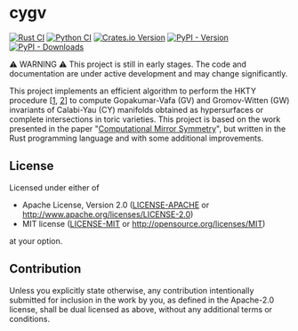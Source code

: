 # cygv

[![Rust CI](https://github.com/ariostas/cygv/actions/workflows/rust.yml/badge.svg)](https://github.com/ariostas/cygv/actions/workflows/rust.yml) [![Python CI](https://github.com/ariostas/cygv/actions/workflows/python.yml/badge.svg)](https://github.com/ariostas/cygv/actions/workflows/python.yml) [![Crates.io Version](https://img.shields.io/crates/v/cygv)](https://crates.io/crates/cygv) [![PyPI - Version](https://img.shields.io/pypi/v/cygv)](https://pypi.org/project/cygv/) [![PyPI - Downloads](https://img.shields.io/pypi/dm/cygv)](https://pypi.org/project/cygv/)

⚠️ WARNING ⚠️ This project is still in early stages. The code and documentation are under active development and may change significantly.

This project implements an efficient algorithm to perform the HKTY procedure [[1], [2]] to compute Gopakumar-Vafa (GV) and Gromov-Witten (GW) invariants of Calabi-Yau (CY) manifolds obtained as hypersurfaces or complete intersections in toric varieties. This project is based on the work presented in the paper "[Computational Mirror Symmetry]", but written in the Rust programming language and with some additional improvements.

## License

Licensed under either of

 * Apache License, Version 2.0
   ([LICENSE-APACHE](https://github.com/ariostas/cygv/blob/main/LICENSE-APACHE) or <http://www.apache.org/licenses/LICENSE-2.0>)
 * MIT license
   ([LICENSE-MIT](https://github.com/ariostas/cygv/blob/main/LICENSE-MIT) or <http://opensource.org/licenses/MIT>)

at your option.

## Contribution

Unless you explicitly state otherwise, any contribution intentionally submitted
for inclusion in the work by you, as defined in the Apache-2.0 license, shall be
dual licensed as above, without any additional terms or conditions.

[1]: https://arxiv.org/abs/hep-th/9308122
[2]: https://arxiv.org/abs/hep-th/9406055
[Computational Mirror Symmetry]: https://arxiv.org/abs/2303.00757
